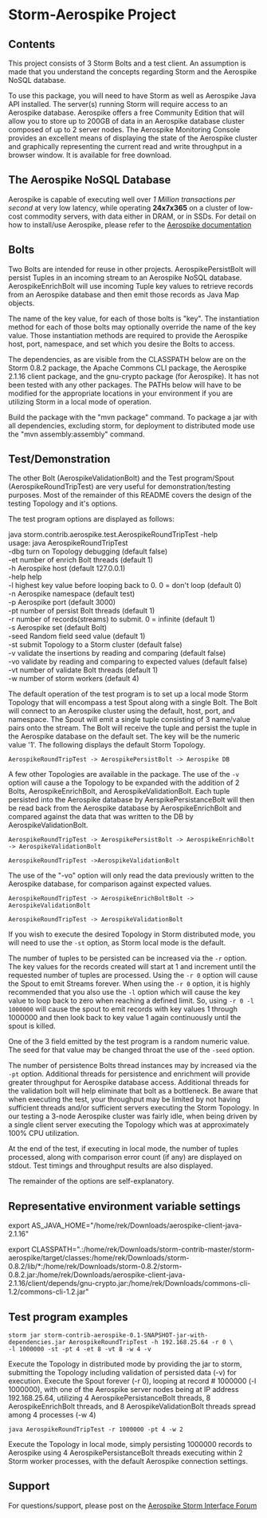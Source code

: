 Storm-Aerospike Project
=======================
Contents
--------
This project consists of 3 Storm Bolts and a test client. An assumption is made that you understand the concepts regarding Storm and the Aerospike NoSQL database.

To use this package, you will need to have Storm as well as Aerospike Java API installed. The server(s) running Storm will require access to an Aerospike database. Aerospike offers a free Community Edition that will allow you to store up to 200GB of data in an Aerospike database cluster composed of up to 2 server nodes. The Aerospike Monitoring Console provides an excellent means of displaying the state of the Aerospike cluster and graphically representing the current read and write throughput in a browser window. It is available for free download.

The Aerospike NoSQL Database
----------------------------
Aerospike is capable of executing well over *1 Million transactions per second* at very low latency, while operating **24x7x365** on a cluster of low-cost commodity servers, with data either in DRAM, or in SSDs.
For detail on how to install/use Aerospike, please refer to the [Aerospike documentation](https://docs.aerospike.com)

Bolts
-----
Two Bolts are intended for reuse in other projects. AerospikePersistBolt will persist Tuples in an incoming stream to an Aerospike NoSQL database. AerospikeEnrichBolt will use incoming Tuple key values to retrieve records from an Aerospike database and then emit those records as Java Map objects.

The name of the key value, for each of those bolts is "key". The instantiation method for each of those bolts may optionally override the name of the key value. Those instantiation methods are required to provide the Aerospike host, port, namespace, and set which you desire the Bolts to access.

The dependencies, as are visible from the CLASSPATH below are on the Storm 0.8.2 package, the Apache Commons CLI package, the Aerospike 2.1.16 client package, and the gnu-crypto package (for Aerospike). It has not been tested with any other packages. The PATHs below will have to be modified for the appropriate locations in your environment if you are utilizing Storm in a local mode of operation.

Build the package with the "mvn package" command. To package a jar with all dependencies, excluding storm, for deployment to distributed mode use the "mvn assembly:assembly" command.

Test/Demonstration
------------------
The other Bolt (AerospikeValidationBolt) and the Test program/Spout (AerospikeRoundTripTest) are very useful for demonstration/testing purposes. Most of the remainder of this README covers the design of the testing Topology and it's options.

The test program options are displayed as follows:

java storm.contrib.aerospike.test.AerospikeRoundTripTest -help    
usage: java AerospikeRoundTripTest    
     -dbg          turn on Topology debugging (default false)    
     -et <arg>     number of enrich Bolt threads (default 1)    
     -h <arg>      Aerospike host (default 127.0.0.1)    
     -help         help    
     -l <arg>      highest key value before looping back to 0. 0 = don't loop (default 0)    
     -n <arg>      Aerospike namespace (default test)    
     -p <arg>      Aerospike port (default 3000)    
     -pt <arg>     number of persist Bolt threads (default 1)    
     -r <arg>      number of records(streams) to submit. 0 = infinite (default 1)    
     -s <arg>      Aerospike set (default Bolt)    
     -seed <arg>   Random field seed value (default 1)    
     -st           submit Topology to a Storm cluster (default false)    
     -v            validate the insertions by reading and comparing (default false)    
     -vo           validate by reading and comparing to expected values (default false)    
     -vt <arg>     number of validate Bolt threads (default 1)    
     -w <arg>      number of storm workers (default 4)    

The default operation of the test program is to set up a local mode Storm Topology that will encompass a test Spout along with a single Bolt. The Bolt will connect to an Aerospike cluster using the default, host, port, and namespace. The Spout will emit a single tuple consisting of 3 name/value pairs onto the stream. The Bolt will receive the tuple and persist the tuple in the Aerospike database on the default set. The key will be the numeric value '1'. The following displays the default Storm Topology.

`AerospikeRoundTripTest -> AerospikePersistBolt -> Aerospike DB`

A few other Topologies are available in the package. The use of the `-v` option will cause a the Topology to be expanded with the addition of 2 Bolts, AerospikeEnrichBolt, and AerospikeValidationBolt. Each tuple persisted into the Aerospike database by AerspikePersistanceBolt will then be read back from the Aerospike database by AerospikeEnrichBolt and compared against the data that was written to the DB by AerospikeValidationBolt.

`AerospikeRoundTripTest -> AerospikePersistBolt -> AerospikeEnrichBolt -> AerospikeValidationBolt`

`AerospikeRoundTripTest ->AerospikeValidationBolt`
  

The use of the "-vo" option will only read the data previously written to the Aerospike database, for comparison against expected values.

`AerospikeRoundTripTest -> AerospikeEnrichBoltBolt -> AerospikeValidationBolt` 

`AerospikeRoundTripTest -> AerospikeValidationBolt`               
                 
If you wish to execute the desired Topology in Storm distributed mode, you will need to use the `-st` option, as Storm local mode is the default.

The number of tuples to be persisted can be increased via the `-r` option. The key values for the records created will start at 1 and increment until the requested number of tuples are processed. Using the `-r 0` option will cause the Spout to emit Streams forever. When using the `-r 0` option, it is highly recommended that you also use the `-l` option which will cause the key value to loop back to zero when reaching a defined limit. So, using `-r 0 -l 1000000` will cause the spout to emit records with key values 1 through 1000000 and then look back to key value 1 again continuously until the spout is killed.

One of the 3 field emitted by the test program is a random numeric value. The seed for that value may be changed throat the use of the `-seed` option.

The number of persistence Bolts thread instances may by increased via the `-pt` option. Additional threads for persistence and enrichment will provide greater throughput for Aerospike database access. Additional threads for the validation bolt will help eliminate that bolt as a bottleneck. Be aware that when executing the test, your throughput may be limited by not having sufficient threads and/or sufficient servers executing the Storm Topology. In our testing a 3-node Aerospike cluster was fairly idle, when being driven by a single client server executing the Topology which was at approximately 100% CPU utilization.

At the end of the test, if executing in local mode, the number of tuples processed, along with comparison error count (if any) are displayed on stdout.
Test timings and throughput results are also displayed.

The remainder of the options are self-explanatory.

Representative environment variable settings
------------
export AS_JAVA_HOME="/home/rek/Downloads/aerospike-client-java-2.1.16"

export CLASSPATH=".:/home/rek/Downloads/storm-contrib-master/storm-aerospike/target/classes:/home/rek/Downloads/storm-0.8.2/lib/*:/home/rek/Downloads/storm-0.8.2/storm-0.8.2.jar:/home/rek/Downloads/aerospike-client-java-2.1.16/client/depends/gnu-crypto.jar:/home/rek/Downloads/commons-cli-1.2/commons-cli-1.2.jar"

Test program examples
---------------------
`storm jar storm-contrib-aerospike-0.1-SNAPSHOT-jar-with-dependencies.jar AerospikeRoundTripTest -h 192.168.25.64 -r 0 \`     
`-l 1000000 -st -pt 4 -et 8 -vt 8 -w 4 -v`

Execute the Topology in distributed mode by providing the jar to storm, submitting the Topology including validation of persisted data (-v) for execution. Execute the Spout forever (-r 0), looping at record # 1000000 (-l 1000000), with one of the Aerospike server nodes being at IP address 192.168.25.64, utilizing 4 AerospikePersistanceBolt threads, 8 AerospikeEnrichBolt threads, and 8 AerospikeValidationBolt threads spread among 4 processes (-w 4)

`java AerospikeRoundTripTest -r 1000000 -pt 4 -w 2`

Execute the Topology in local mode, simply persisting 1000000 records to Aerospike using 4 AerospikePersistanceBolt threads executing within 2 Storm worker processes, with the default Aerospike connection settings.

Support
-------
For questions/support, please post on the [Aerospike Storm Interface Forum](https://forums.aerospike.com/viewforum.php?f=27)


